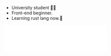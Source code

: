 - University student 🧑‍🎓
- Front-end beginner.
- Learning rust lang now.🦀


<iframe frameborder="no" border="0" marginwidth="0" marginheight="0" width="330" height="86" src="//music.163.com/outchain/player?type=2&id=592701&auto=0&height=66"></iframe>

